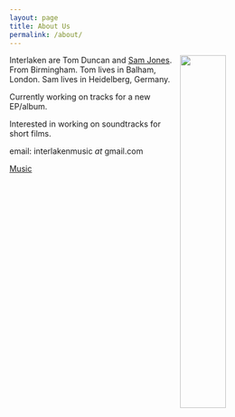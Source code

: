 ```yaml
---
layout: page
title: About Us
permalink: /about/
---
```



<img style="float: right" src="https://farm8.staticflickr.com/7571/16243507716_cd62dd2030.jpg" height="40%" width="40%">

Interlaken are Tom Duncan and [Sam Jones](http://swjones.github.io). From Birmingham. Tom lives in Balham, London. Sam lives in Heidelberg, Germany.

Currently working on tracks for a new EP/album.

Interested in working on soundtracks for short films. 

email: interlakenmusic *at* gmail.com

[Music](https://soundcloud.com/interlaken_music)


